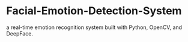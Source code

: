 # Facial-Emotion-Detection-System
a real-time emotion recognition system built with Python, OpenCV, and DeepFace.
